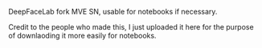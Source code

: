DeepFaceLab fork MVE SN, usable for notebooks if necessary.

Credit to the people who made this, I just uploaded it here for the purpose of downlaoding it more easily for notebooks.
